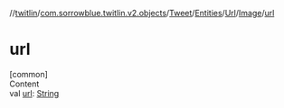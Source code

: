 //[twitlin](../../../../../index.md)/[com.sorrowblue.twitlin.v2.objects](../../../../index.md)/[Tweet](../../../index.md)/[Entities](../../index.md)/[Url](../index.md)/[Image](index.md)/[url](url.md)



# url  
[common]  
Content  
val [url](url.md): [String](https://kotlinlang.org/api/latest/jvm/stdlib/kotlin/-string/index.html)  



